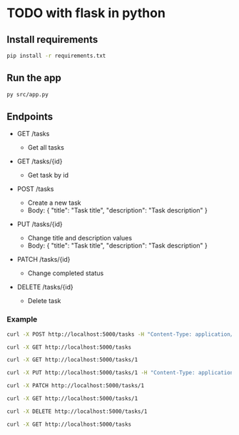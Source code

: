 # TODO with flask in python

## Install requirements

```bash
pip install -r requirements.txt
```

## Run the app

```bash
py src/app.py
```

## Endpoints

- GET /tasks

  - Get all tasks

- GET /tasks/{id}

  - Get task by id

- POST /tasks

  - Create a new task
  - Body: { "title": "Task title", "description": "Task description" }

- PUT /tasks/{id}

  - Change title and description values
  - Body: { "title": "Task title", "description": "Task description" }

- PATCH /tasks/{id}

  - Change completed status

- DELETE /tasks/{id}

  - Delete task

### Example

```bash
curl -X POST http://localhost:5000/tasks -H "Content-Type: application/json" -d '{"title": "Task title", "description": "Task description"}'
```

```bash
curl -X GET http://localhost:5000/tasks
```

```bash
curl -X GET http://localhost:5000/tasks/1
```

```bash
curl -X PUT http://localhost:5000/tasks/1 -H "Content-Type: application/json" -d '{"title": "New task title", "description": "New task description"}'
```

```bash
curl -X PATCH http://localhost:5000/tasks/1
```

```bash
curl -X GET http://localhost:5000/tasks/1
```

```bash
curl -X DELETE http://localhost:5000/tasks/1
```

```bash
curl -X GET http://localhost:5000/tasks
```
